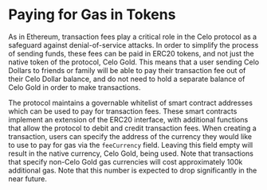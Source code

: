 # Paying for Gas in Tokens

As in Ethereum, transaction fees play a critical role in the Celo protocol as a safeguard against denial-of-service attacks. In order to simplify the process of sending funds, these fees can be paid in ERC20 tokens, and not just the native token of the protocol, Celo Gold. This means that a user sending Celo Dollars to friends or family will be able to pay their transaction fee out of their Celo Dollar balance, and do not need to hold a separate balance of Celo Gold in order to make transactions.

The protocol maintains a governable whitelist of smart contract addresses which can be used to pay for transaction fees. These smart contracts implement an extension of the ERC20 interface, with additional functions that allow the protocol to debit and credit transaction fees. When creating a transaction, users can specify the address of the currency they would like to use to pay for gas via the `feeCurrency` field. Leaving this field empty will result in the native currency, Celo Gold, being used. Note that transactions that specify non-Celo Gold gas currencies will cost approximately 100k additional gas. Note that this number is expected to drop significantly in the near future.

